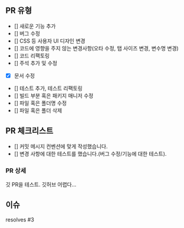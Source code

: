 ## PR 유형
- [] 새로운 기능 추가
- [] 버그 수정
- [] CSS 등 사용자 UI 디자인 변경
- [] 코드에 영향을 주지 않는 변경사항(오타 수정, 탭 사이즈 변경, 변수명 변경)
- [] 코드 리팩토링
- [] 주석 추가 및 수정
- [x] 문서 수정
- [] 테스트 추가, 테스트 리팩토링
- [] 빌드 부분 혹은 패키지 매니저 수정
- [] 파일 혹은 폴더명 수정
- [] 파일 혹은 폴더 삭제

## PR 체크리스트
<!-- PR이 다음 요구 사항을 충족하는지 확인하세요. -->
- [] 커밋 메시지 컨벤션에 맞게 작성했습니다.
- [] 변경 사항에 대한 테스트를 했습니다.(버그 수정/기능에 대한 테스트).

### PR 상세

깃 PR을 테스트.
깃허브 어렵다...

## 이슈


resolves #3